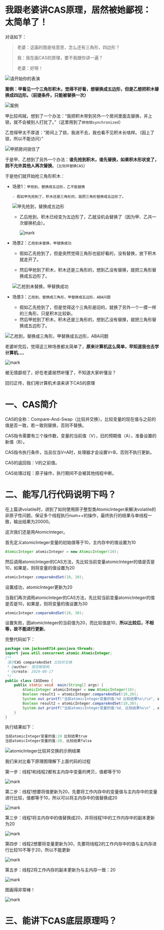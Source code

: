 # 我跟老婆讲CAS原理，居然被她鄙视：太简单了！



对话如下：

> 老婆：这画的图是啥意思，怎么还有三角形，四边形？
>
> 我：我在画CAS的原理，要不我跟你讲一遍？
>
> 老婆：好呀！

![请开始你的表演](http://cdn.jayh.club/blog/20200819/QrgY3SbBks2v.png?imageslim)

**案例：甲看见一个三角形积木，觉得不好看，想替换成五边形，但是乙想把积木替换成四边形。（前提条件，只能被替换一次）**

![案例](http://cdn.jayh.club/blog/20200818/OEvyi3KQE95G.png?imageslim)

甲比较鸡贼，想到了一个办法：“我把积木带到另外一个房间里面去替换，并上锁，就不会被别人打扰了。”（这里用到了`排他锁synchronized`）

乙觉得甲太不厚道：“房间上了锁，我进不去，我也看不见积木长啥样。（因上了锁，所以不能访问）”

![甲把房间锁住了](http://cdn.jayh.club/blog/20200818/zp0QVrLMySPu.png?imageslim)

于是甲、乙想到了另外一个办法：**谁先抢到积木，谁先替换，如果积木形状变了，则不允许其他人再次替换**。（`比较并替换CAS`）

于是他们就开始抢三角形积木：

   - 场景1：`甲抢到，替换成五边形，乙不能替换`

         - 假如甲先抢到了，积木还是三角形的，就把三角形替换成五边形了。

     ![甲先抢到，替换成五边形](http://cdn.jayh.club/blog/20200819/PrE1uNFiib8y.png?imageslim)

        - 乙后抢到，积木已经变为五边形了，乙就没机会替换了（因为甲、乙共一次替换机会）。

          ![mark](http://cdn.jayh.club/blog/20200818/leIc0y5ne6sO.png?imageslim)

     

- 场景2：`乙抢到未替换，甲替换成功`

  - 假如乙先抢到了，但是突然觉得三角形也挺好看的，没有替换，放下积木就走开了。

  - 然后甲抢到了积木，积木还是三角形的，想到乙没有替换，就把三角形替换成五边形了。

  ![乙抢到未替换，甲替换成功](http://cdn.jayh.club/blog/20200818/HzprJycWtrux.png?imageslim)

- 场景3：`乙抢到，替换成三角形，甲替换成五边形，ABA问题`
  - 假如乙先抢到了，但是觉得这个三角形是旧的，就换了另外一个一摸一样的三角形，只是积木比较新。
  - 然后甲抢到了积木，积木还是三角形的，想到乙没有替换，就把三角形替换成五边形了。

![乙抢到，替换成三角形，甲替换成五边形，ABA问题](http://cdn.jayh.club/blog/20200819/hC9pmBC6olW7.png?imageslim)

老婆听完后，觉得这三种场景都太简单了，**原来计算机这么简单，早知道我也去学计算机**。。。

![mark](http://cdn.jayh.club/blog/20200819/OuWkYsoSzQMe.png?imageslim)

被无情鄙视了，好在老婆居然听懂了，不知道大家听懂没？

回归正传，我们用计算机术语来讲下CAS的原理

# 一、CAS简介

CAS的全称：Compare-And-Swap（比较并交换）。比较变量的现在值与之前的值是否一致，若一致则替换，否则不替换。

CAS指令需要有三个操作数，变量的当前值（V），旧的预期值（A），准备设置的新值（B）。

CAS指令执行条件，当且仅当V=A时，处理器才会设置V=B，否则不执行更新。

CAS的返回指：V的之前值。

CAS处理过程：原子操作，执行期间不会被其他线程中断。

# 二、能写几行代码说明下吗？

在上篇讲volatile时，讲到了如何使用原子整型类AtomicInteger来解决volatile的非原子性问题，保证多个线程执行num++的操作，最终执行的结果与单线程一致，输出结果为20000。

这次我们还是用AtomicInteger。

首先定义atomicInteger变量的初始值等于10，主内存中的值设置为10

```java
AtomicInteger atomicInteger = new AtomicInteger(10);
```

然后调用atomicInteger的CAS方法，先比较当前变量atomicInteger的值是否是10，如果是，则将变量的值设置为20

```java
atomicInteger.compareAndSet(10, 20);
```

设置成功，atomicInteger更新为20

当我们再次调用atomicInteger的CAS方法，先比较当前变量atomicInteger的值是否是10，如果是，则将变量的值设置为30

```java
atomicInteger.compareAndSet(10, 30);
```

设置失败，因atomicInteger的当前值为20，而比较值是10，**所以比较后，不相等，故不能进行更新**。

完整代码如下：

```java
package com.jackson0714.passjava.threads;
import java.util.concurrent.atomic.AtomicInteger;
/**
 演示CAS compareAndSet 比较并交换
 * @author: 悟空聊架构
 * @create: 2020-08-17
 */
public class CASDemo {
    public static void  main(String[] args) {
        AtomicInteger atomicInteger = new AtomicInteger(10);
        Boolean result1 = atomicInteger.compareAndSet(10,20);
        System.out.printf("当前atomicInteger变量的值:%d 比较结果%s\r\n", atomicInteger.get(), result1);
        Boolean result2 = atomicInteger.compareAndSet(10,30);
        System.out.printf("当前atomicInteger变量的值:%d, 比较结果%s\n" , atomicInteger.get(), result2);
    }
}
```

执行结果如下：

``` java
当前atomicInteger变量的值:20 比较结果true
当前atomicInteger变量的值:20, 比较结果false
```

![atomicInteger比较并交换的示例结果](http://cdn.jayh.club/blog/20200818/0bMPvFoWDkew.png?imageslim)



我们来对比看下原理图理解下上面代码的过程

第一步：线程1和线程2都有主内存中变量的拷贝，值都等于10

![mark](http://cdn.jayh.club/blog/20200819/XNCblvAWCr3w.png?imageslim)

第二步：线程1想要将值更新为20，先要将工作内存中的变量值与主内存中的变量进行比较，值都等于10，所以可以将主内存中的值替换成20

![mark](http://cdn.jayh.club/blog/20200819/lqJdYaKuklVl.png?imageslim)

第三步：线程1将主内存中的值替换成20，并将线程1中的工作内存中的副本更新为20

![mark](http://cdn.jayh.club/blog/20200819/i8Fv62wVF14v.png?imageslim)

第四步：线程2想要将变量更新为30，先要将线程2的工作内存中的值与主内存进行比较10不等于20，所以不能更新

![mark](http://cdn.jayh.club/blog/20200819/rpb0rUGrrHJk.png?imageslim)

第五步：线程2将工作内存的副本更新为与主内存一致：20

![mark](http://cdn.jayh.club/blog/20200819/11Np54tAbYk5.png?imageslim)

图画得非常棒！

![mark](http://cdn.jayh.club/blog/20200819/lvuvw7hiOURc.png?imageslim)

# 三、能讲下CAS底层原理吗？

